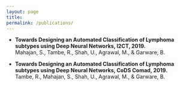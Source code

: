 ```yaml
---
layout: page
title: 
permalink: /publications/
---
```


- **Towards Designing an Automated Classification of Lymphoma subtypes using Deep Neural Networks, I2CT, 2019.** <br>
Mahajan, S., Tambe, R., Shah, U., Agrawal, M., & Garware, B.



- **Towards Designing an Automated Classification of Lymphoma subtypes using Deep Neural Networks, CoDS Comad, 2019.**<br> 
Tambe, R., Mahajan, S., Shah, U., Agrawal, M., & Garware, B.

